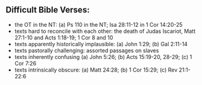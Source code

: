 Difficult Bible Verses:
---
- the OT in the NT: (a) Ps 110 in the NT; Isa 28:11-12 in 1 Cor 14:20-25
- texts hard to reconcile with each other: the death of Judas Iscariot, Matt 27:1-10 and Acts 1:18-19; 1 Cor 8 and 10
- texts apparently historically implausible: (a) John 1:29; (b) Gal 2:11-14
- texts pastorally challenging: assorted passages on slaves
- texts inherently confusing (a) John 5:26; (b) Acts 15:19-20, 28-29; (c) 1 Cor 7:26
- texts intrinsically obscure: (a) Matt 24:28; (b) 1 Cor 15:29; (c) Rev 21:1-22:6 